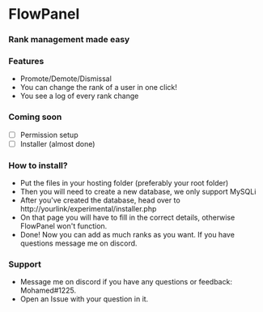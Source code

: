 
# FlowPanel
### Rank management made easy


### Features
* Promote/Demote/Dismissal
* You can change the rank of a user in one click!
* You see a log of every rank change

 ### Coming soon
- [ ] Permission setup
- [ ]  Installer (almost done)

### How to install?
* Put the files in your hosting folder (preferably your root folder)
* Then you will need to create a new database, we only support MySQLi
* After you've created the database, head over to http://yourlink/experimental/installer.php
* On that page you will have to fill in the correct details, otherwise FlowPanel won't function.
* Done! Now you can add as much ranks as you want. If you have questions message me on discord.

### Support
* Message me on discord if you have any questions or feedback: Mohamed#1225.
* Open an Issue with your question in it.
